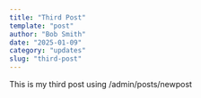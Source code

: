 ```yaml
---
title: "Third Post"
template: "post"
author: "Bob Smith"
date: "2025-01-09"
category: "updates"
slug: "third-post"
---
```



<p>This is my third post using /admin/posts/newpost</p>